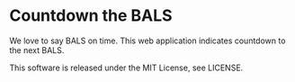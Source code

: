 # Countdown the BALS

We love to say BALS on time.
This web application indicates countdown to the next BALS.

This software is released under the MIT License, see LICENSE.
